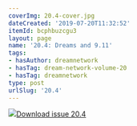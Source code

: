 ```yaml
---
coverImg: 20.4-cover.jpg
dateCreated: '2019-07-20T11:32:52'
itemId: bcphbuzcgu3
layout: page
name: '20.4: Dreams and 9.11'
tags:
- hasAuthor: dreamnetwork
- hasTag: dream-network-volume-20
- hasTag: dreamnetwork
type: post
urlSlug: '20.4'
---
```

<img class="card-journal-img" src="../images/20.4-rect.jpg"/><a href="../files/pdfs/Volume_20/20.4_dreams_and_911.pdf" download="">Download issue 20.4</a>